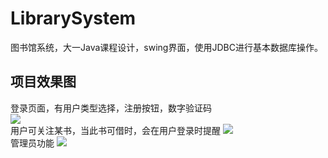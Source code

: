 # LibrarySystem
图书馆系统，大一Java课程设计，swing界面，使用JDBC进行基本数据库操作。

## 项目效果图
登录页面，有用户类型选择，注册按钮，数字验证码<br/>
<img src="https://github.com/aYIfseec/LibrarySystem/blob/master/picture/login.png"/>
<br/>
用户可关注某书，当此书可借时，会在用户登录时提醒
<img src="https://github.com/aYIfseec/LibrarySystem/blob/master/picture/notify.png"/>
<br/>
管理员功能
<img src="https://github.com/aYIfseec/LibrarySystem/blob/master/picture/admin.png"/>
<br/>
